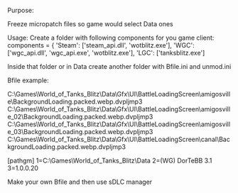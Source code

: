 Purpose:

Freeze micropatch files so game would select Data ones



Usage:
Create a folder with following components for you game client:
components = {
    'Steam': ['steam_api.dll', 'wotblitz.exe'],
    'WGC': ['wgc_api.dll', 'wgc_api.exe', 'wotblitz.exe'],
    'LGC': ['tanksblitz.exe']

Inside that folder or in Data create another folder with Bfile.ini and unmod.ini

Bfile example:

C:\Games\World_of_Tanks_Blitz\Data\Gfx\UI\BattleLoadingScreen\amigosville\BackgroundLoading.packed.webp.dvpljmp3
C:\Games\World_of_Tanks_Blitz\Data\Gfx\UI\BattleLoadingScreen\amigosville_02\BackgroundLoading.packed.webp.dvpljmp3
C:\Games\World_of_Tanks_Blitz\Data\Gfx\UI\BattleLoadingScreen\amigosville_03\BackgroundLoading.packed.webp.dvpljmp3
C:\Games\World_of_Tanks_Blitz\Data\Gfx\UI\BattleLoadingScreen\canal\BackgroundLoading.packed.webp.dvpljmp3


[pathgm]
1=C:\Games\World_of_Tanks_Blitz\Data
2=(WG) DorTeBB 3.1
3=1.0.0.20


Make your own Bfile and then use sDLC manager
